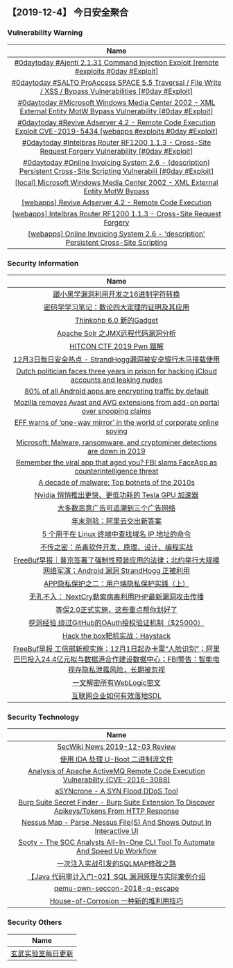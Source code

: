 
 ##   【2019-12-4】 今日安全聚合


###  						       							Vulnerability Warning

|                             Name                             |
| :----------------------------------------------------------: |
|[#0daytoday #Ajenti 2.1.31 Command Injection Exploit  [remote #exploits  #0day #Exploit]](http://0day.today/exploits/33620)|
|[#0daytoday #SALTO ProAccess SPACE 5.5 Traversal / File Write / XSS / Bypass Vulnerabilities [#0day #Exploit]](http://0day.today/exploits/33619)|
|[#0daytoday #Microsoft Windows Media Center 2002 - XML External Entity MotW Bypass Vulnerability [#0day #Exploit]](http://0day.today/exploits/33618)|
|[#0daytoday #Revive Adserver 4.2 - Remote Code Execution Exploit CVE-2019-5434 [webapps #exploits  #0day #Exploit]](http://0day.today/exploits/33617)|
|[#0daytoday #Intelbras Router RF1200 1.1.3 - Cross-Site Request Forgery Vulnerability [#0day #Exploit]](http://0day.today/exploits/33616)|
|[#0daytoday #Online Invoicing System 2.6 - (description) Persistent Cross-Site Scripting Vulnerabili [#0day #Exploit]](http://0day.today/exploits/33615)|
|[[local] Microsoft Windows Media Center 2002 - XML External Entity MotW Bypass](https://www.exploit-db.com/exploits/47740)|
|[[webapps] Revive Adserver 4.2 - Remote Code Execution](https://www.exploit-db.com/exploits/47739)|
|[[webapps] Intelbras Router RF1200 1.1.3 - Cross-Site Request Forgery](https://www.exploit-db.com/exploits/47738)|
|[[webapps] Online Invoicing System 2.6 - 'description' Persistent Cross-Site Scripting](https://www.exploit-db.com/exploits/47737)|

### 						        							Security Information
|                             Name                                    |
| :----------------------------------------------------------: |
|[跟小黑学漏洞利用开发之16进制字符转换](https://www.anquanke.com/post/id/194070)|
|[密码学学习笔记：数论四大定理的证明及其应用](https://www.anquanke.com/post/id/194137)|
|[Thinkphp 6.0 新的Gadget](https://www.anquanke.com/post/id/194036)|
|[Apache Solr 之JMX远程代码漏洞分析](https://www.anquanke.com/post/id/194126)|
|[HITCON CTF 2019 Pwn 题解](https://www.anquanke.com/post/id/194005)|
|[12月3日每日安全热点 - StrandHogg漏洞被安卓银行木马搭载使用](https://www.anquanke.com/post/id/194112)|
|[Dutch politician faces three years in prison for hacking iCloud accounts and leaking nudes](https://www.zdnet.com/article/dutch-politician-faces-three-years-in-prison-for-hacking-icloud-accounts-and-leaking-nudes/#ftag=RSSbaffb68)|
|[80% of all Android apps are encrypting traffic by default](https://www.zdnet.com/article/80-of-all-android-apps-are-encrypting-traffic-by-default/#ftag=RSSbaffb68)|
|[Mozilla removes Avast and AVG extensions from add-on portal over snooping claims](https://www.zdnet.com/article/mozilla-removes-avast-and-avg-extensions-from-add-on-portal-over-snooping-claims/#ftag=RSSbaffb68)|
|[EFF warns of ‘one-way mirror’ in the world of corporate online spying](https://www.zdnet.com/article/eff-warns-of-one-way-mirror-in-the-world-of-corporate-online-spying/#ftag=RSSbaffb68)|
|[Microsoft: Malware, ransomware, and cryptominer detections are down in 2019](https://www.zdnet.com/article/microsoft-malware-ransomware-and-cryptominer-detections-are-down-in-2019/#ftag=RSSbaffb68)|
|[Remember the viral app that aged you? FBI slams FaceApp as counterintelligence threat](https://www.zdnet.com/article/remember-the-viral-app-that-aged-you-fbi-slams-faceapp-as-counterintelligence-threat/#ftag=RSSbaffb68)|
|[A decade of malware: Top botnets of the 2010s](https://www.zdnet.com/article/a-decade-of-malware-top-botnets-of-the-2010s/#ftag=RSSbaffb68)|
|[Nvidia 悄悄推出更快、更低功耗的 Tesla GPU 加速器](https://linux.cn/article-11640-1.html?utm_source=rss&utm_medium=rss)|
|[大多数恶意广告可追溯到三个广告网络](https://linux.cn/article-11639-1.html?utm_source=rss&utm_medium=rss)|
|[年末测验：阿里云交出新答案](https://linux.cn/article-11638-1.html?utm_source=rss&utm_medium=rss)|
|[5 个用于在 Linux 终端中查找域名 IP 地址的命令](https://linux.cn/article-11637-1.html?utm_source=rss&utm_medium=rss)|
|[不传之密：杀毒软件开发，原理、设计、编程实战](https://www.freebuf.com/articles/system/220061.html)|
|[FreeBuf早报｜普京签署了强制性预装应用的法律；北约举行大规模网络军演；Android 漏洞 StrandHogg 正被利用](https://www.freebuf.com/news/221912.html)|
|[APP隐私保护之二：用户端隐私保护实践（上）](https://www.freebuf.com/articles/database/220083.html)|
|[无孔不入： NextCry勒索病毒利用PHP最新漏洞攻击传播](https://www.freebuf.com/articles/system/220742.html)|
|[等保2.0正式实施，这些重点帮你划好了](https://www.freebuf.com/articles/es/221788.html)|
|[挖洞经验  绕过GitHub的OAuth授权验证机制（$25000）](https://www.freebuf.com/vuls/219682.html)|
|[Hack the box靶机实战：Haystack](https://www.freebuf.com/articles/web/219163.html)|
|[FreeBuf早报  工信部新规实施：12月1日起办卡需“人脸识别”；阿里巴巴投入24.4亿元拟与数据港合作建设数据中心；FBI警告：智能电视存隐私泄露风险，长期被忽视](https://www.freebuf.com/news/221692.html)|
|[一文解密所有WebLogic密文](https://www.freebuf.com/articles/web/220147.html)|
|[互联网企业如何有效落地SDL](https://www.freebuf.com/articles/es/220410.html)|

### 						        							Security  Technology
|                             Name                                    |
| :----------------------------------------------------------: |
|[SecWiki News 2019-12-03 Review](http://www.sec-wiki.com/?2019-12-03)|
|[使用 IDA 处理 U-Boot 二进制流文件](https://paper.seebug.org/1090/)|
|[Analysis of Apache ActiveMQ Remote Code Execution Vulnerability (CVE-2016-3088)](https://paper.seebug.org/1089/)|
|[aSYNcrone - A SYN Flood DDoS Tool](http://www.kitploit.com/2019/12/asyncrone-syn-flood-ddos-tool.html)|
|[Burp Suite Secret Finder - Burp Suite Extension To Discover Apikeys/Tokens From HTTP Response](http://www.kitploit.com/2019/12/burp-suite-secret-finder-burp-suite.html)|
|[Nessus Map - Parse .Nessus File(S) And Shows Output In Interactive UI](http://www.kitploit.com/2019/12/nessus-map-parse-nessus-files-and-shows.html)|
|[Sooty - The SOC Analysts All-In-One CLI Tool To Automate And Speed Up Workflow](http://www.kitploit.com/2019/12/sooty-soc-analysts-all-in-one-cli-tool.html)|
|[一次注入实战引发的SQLMAP修改之路](http://xz.aliyun.com/t/6864)|
|[【Java 代码审计入门-02】SQL 漏洞原理与实际案例介绍](http://xz.aliyun.com/t/6872)|
|[qemu-pwn-seccon-2018-q-escape](http://xz.aliyun.com/t/6869)|
|[House-of-Corrosion 一种新的堆利用技巧](http://xz.aliyun.com/t/6862)|

### 						        							Security  Others
|                             Name                                    |
| :----------------------------------------------------------: |
|[玄武实验室每日更新](https://weibo.com/p/1006065582522936/wenzhang?from=page_100606_profile&wvr=6&mod=wenzhangmore)|

